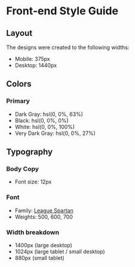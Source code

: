 # Front-end Style Guide

## Layout

The designs were created to the following widths:

- Mobile: 375px
- Desktop: 1440px

## Colors

### Primary

- Dark Gray: hsl(0, 0%, 63%)
- Black: hsl(0, 0%, 0%)
- White: hsl(0, 0%, 100%)
- Very Dark Gray: hsl(0, 0%, 27%)

## Typography

### Body Copy

- Font size: 12px
<!-- 16 instead! -->

### Font

- Family: [League Spartan](https://fonts.google.com/specimen/League+Spartan)
- Weights: 500, 600, 700

### Width breakdown

- 1400px (large desktop)
- 1024px (large tablet / small desktop)
- 880px (small tablet)
